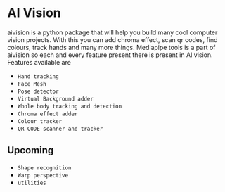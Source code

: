 # AI Vision
aivision is a python package that will help you build many cool computer vision projects. With this you can add chroma effect, scan qr codes, find colours, track hands and many  more things. Mediapipe tools is a part of aivision so each and every feature present there is present in AI vision. Features available are 
- `Hand tracking `
- `Face Mesh`
- `Pose detector`
- `Virtual Background adder`
- `Whole body tracking and detection`
- `Chroma effect adder`
- `Colour tracker`
- `QR CODE scanner and tracker`
 
## Upcoming
- `Shape recognition`
- `Warp perspective`
- `utilities`
